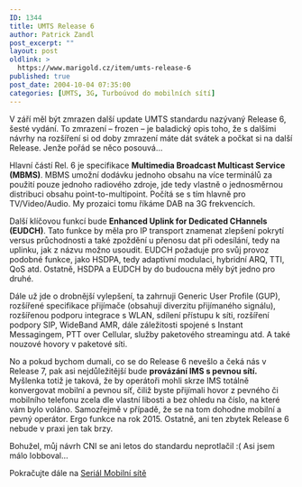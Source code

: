 ```yaml
---
ID: 1344
title: UMTS Release 6
author: Patrick Zandl
post_excerpt: ""
layout: post
oldlink: >
  https://www.marigold.cz/item/umts-release-6
published: true
post_date: 2004-10-04 07:35:00
categories: [UMTS, 3G, Turboúvod do mobilních sítí]
---
```

<p>
V září měl být zmrazen další update UMTS standardu nazývaný Release 6, šesté vydání. To zmrazení – frozen – je baladický opis toho, že s dalšími návrhy na rozšíření si od doby zmrazení máte dát svátek a počkat si na další Release. Jenže pořád se něco posouvá&#8230; </p>

<p>
Hlavní částí Rel. 6 je specifikace <b>Multimedia Broadcast Multicast Service (MBMS)</b>. MBMS umožní dodávku jednoho obsahu na více terminálů za použití pouze jednoho radiového zdroje, jde tedy vlastně o jednosměrnou distribuci obsahu point-to-multipoint. Počítá se s tím hlavně pro TV/Video/Audio. My prozaici tomu říkáme DAB na 3G frekvencích. </p>

<p>
Další klíčovou funkcí bude <b>Enhanced Uplink for Dedicated CHannels (EUDCH)</b>. Tato funkce by měla pro IP transport znamenat zlepšení pokrytí versus průchodnosti a také zpoždění u přenosu dat při odesílání, tedy na uplinku, jak z názvu možno usoudit. EUDCH požaduje pro svůj provoz podobné funkce, jako HSDPA, tedy adaptivní modulaci, hybridní ARQ, TTI, QoS atd. Ostatně, HSDPA a EUDCH by do budoucna měly být jedno pro druhé. </p>

<p>
Dále už jde o drobnější vylepšení, ta zahrnuji Generic User Profile (GUP), rozšířené specifikace přijímače (obsahují diverzitu přijímaného signálu), rozšířenou podporu integrace s WLAN, sdílení přístupu k síti, rozšíření podpory SIP, WideBand AMR, dále záležitosti spojené s Instant Messagingem, PTT over Cellular, služby paketového streamingu atd. A také nouzové hovory v paketové síti. </p>

<p>
No a pokud bychom dumali, co se do Release 6 nevešlo a čeká nás v Release 7, pak asi nejdůležitější bude <b>provázání IMS s pevnou sítí.</b> Myšlenka totiž je taková, že by operátoři mohli skrze IMS totálně konvergovat mobilní a pevnou síť, čiliž byste přijímali hovor z pevného či mobilního telefonu zcela dle vlastní libosti a bez ohledu na číslo, na které vám bylo voláno. Samozřejmě v případě, že se na tom dohodne mobilní a pevný operátor. Ergo funkce na rok 2015. Ostatně, ani ten zbytek Release 6 nebude v praxi jen tak brzy. </p>

<p>
Bohužel, můj návrh CNI se ani letos do standardu neprotlačil :( Asi jsem málo lobboval&#8230;
</p>

Pokračujte dále na [Seriál Mobilní sítě](/mobilnisite/)